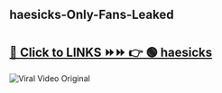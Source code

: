 
 ## haesicks-Only-Fans-Leaked

# <h2><a href="https://clipsfans.com/haesicks&ref=git">🔗 Click to LINKS ⏩⏩ 👉 🟢 haesicks </a></h2>

<a href="https://clipsfans.com/haesicks&ref=git" rel="nofollow" data-target="animated-image.originalLink"><img src="https://i.ibb.co.com/xMMVF88/686577567.gif" alt="Viral Video Original" style="max-width: 100%; display: inline-block;" data-target="animated-image.originalImage"></a>
